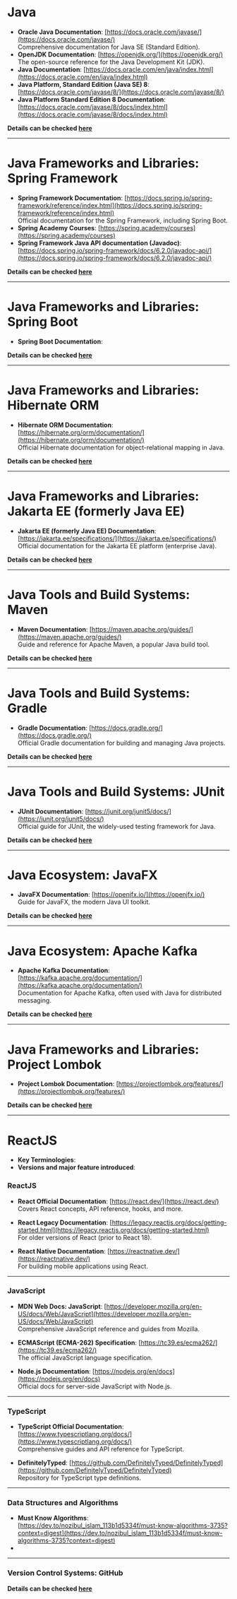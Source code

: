 # Java  

- **Oracle Java Documentation**: [https://docs.oracle.com/javase/](https://docs.oracle.com/javase/)  
   Comprehensive documentation for Java SE (Standard Edition).  
- **OpenJDK Documentation**: [https://openjdk.org/](https://openjdk.org/)  
   The open-source reference for the Java Development Kit (JDK). 
- **Java Documentation**: [https://docs.oracle.com/en/java/index.html](https://docs.oracle.com/en/java/index.html)
- **Java Platform, Standard Edition (Java SE) 8**: [https://docs.oracle.com/javase/8/](https://docs.oracle.com/javase/8/)
- **Java Platform Standard Edition 8 Documentation**: [https://docs.oracle.com/javase/8/docs/index.html](https://docs.oracle.com/javase/8/docs/index.html)



**Details can be checked [here](./topics/java/index.md)**

----




   
# Java Frameworks and Libraries:  Spring Framework  

- **Spring Framework Documentation**: [https://docs.spring.io/spring-framework/reference/index.html](https://docs.spring.io/spring-framework/reference/index.html)  
   Official documentation for the Spring Framework, including Spring Boot.  
- **Spring Academy Courses**: [https://spring.academy/courses](https://spring.academy/courses)
- **Spring Framework Java API documentation (Javadoc)**: [https://docs.spring.io/spring-framework/docs/6.2.0/javadoc-api/](https://docs.spring.io/spring-framework/docs/6.2.0/javadoc-api/)



**Details can be checked [here](./topics/spring-framework/index.md)**

---




# Java Frameworks and Libraries:  Spring Boot

- **Spring Boot Documentation**:

**Details can be checked [here](./topics/spring-boot/index.md)**

---


# Java Frameworks and Libraries:  Hibernate ORM  


- **Hibernate ORM Documentation**: [https://hibernate.org/orm/documentation/](https://hibernate.org/orm/documentation/)  
   Official Hibernate documentation for object-relational mapping in Java.  

**Details can be checked [here](./topics/hibernate-orm/index.md)**
   
---



# Java Frameworks and Libraries:  Jakarta EE (formerly Java EE)  

- **Jakarta EE (formerly Java EE) Documentation**: [https://jakarta.ee/specifications/](https://jakarta.ee/specifications/)  
   Official documentation for the Jakarta EE platform (enterprise Java).  
   
**Details can be checked [here](./topics/hibernate-orm/index.md)**
   
---



# Java Tools and Build Systems:  Maven  
- **Maven Documentation**: [https://maven.apache.org/guides/](https://maven.apache.org/guides/)  
   Guide and reference for Apache Maven, a popular Java build tool.  
   
**Details can be checked [here](./topics/hibernate-orm/index.md)**
   
---



# Java Tools and Build Systems:  Gradle  
- **Gradle Documentation**: [https://docs.gradle.org/](https://docs.gradle.org/)  
   Official Gradle documentation for building and managing Java projects.  


**Details can be checked [here](./topics/hibernate-orm/index.md)**
   
---


   
# Java Tools and Build Systems: JUnit  
- **JUnit Documentation**: [https://junit.org/junit5/docs/](https://junit.org/junit5/docs/)  
   Official guide for JUnit, the widely-used testing framework for Java.  
   
**Details can be checked [here](./topics/hibernate-orm/index.md)**
   
---



# Java Ecosystem:  JavaFX
- **JavaFX Documentation**: [https://openjfx.io/](https://openjfx.io/)  
   Guide for JavaFX, the modern Java UI toolkit.  
   

**Details can be checked [here](./topics/hibernate-orm/index.md)**
   
---


   
# Java Ecosystem:  Apache Kafka
- **Apache Kafka Documentation**: [https://kafka.apache.org/documentation/](https://kafka.apache.org/documentation/)  
    Documentation for Apache Kafka, often used with Java for distributed messaging.  
    

**Details can be checked [here](./topics/hibernate-orm/index.md)**
   
---


# Java Frameworks and Libraries:  Project Lombok
- **Project Lombok Documentation**: [https://projectlombok.org/features/](https://projectlombok.org/features/)


**Details can be checked [here](./topics/project-lombok/index.md)**






---

# ReactJS
- **Key Terminologies**:
- **Versions and major feature introduced**:



### **ReactJS**
- **React Official Documentation**: [https://react.dev/](https://react.dev/)  
   Covers React concepts, API reference, hooks, and more.  
   

- **React Legacy Documentation**: [https://legacy.reactjs.org/docs/getting-started.html](https://legacy.reactjs.org/docs/getting-started.html)  
   For older versions of React (prior to React 18).  
   

- **React Native Documentation**: [https://reactnative.dev/](https://reactnative.dev/)  
   For building mobile applications using React.  
   

---

### **JavaScript**
- **MDN Web Docs: JavaScript**: [https://developer.mozilla.org/en-US/docs/Web/JavaScript](https://developer.mozilla.org/en-US/docs/Web/JavaScript)  
   Comprehensive JavaScript reference and guides from Mozilla.  
   

- **ECMAScript (ECMA-262) Specification**: [https://tc39.es/ecma262/](https://tc39.es/ecma262/)  
   The official JavaScript language specification.  
   

- **Node.js Documentation**: [https://nodejs.org/en/docs](https://nodejs.org/en/docs)  
   Official docs for server-side JavaScript with Node.js.  
   

---

### **TypeScript**
- **TypeScript Official Documentation**: [https://www.typescriptlang.org/docs/](https://www.typescriptlang.org/docs/)  
   Comprehensive guides and API reference for TypeScript.  
   

- **DefinitelyTyped**: [https://github.com/DefinitelyTyped/DefinitelyTyped](https://github.com/DefinitelyTyped/DefinitelyTyped)  
   Repository for TypeScript type definitions.  



---

### **Data Structures and Algorithms**
- **Must Know Algorithms**: [https://dev.to/nozibul_islam_113b1d5334f/must-know-algorithms-3735?context=digest](https://dev.to/nozibul_islam_113b1d5334f/must-know-algorithms-3735?context=digest) 
- 


---

### **Version Control Systems:  GitHub**
**Details can be checked [here](./topics/git/index.md)**


